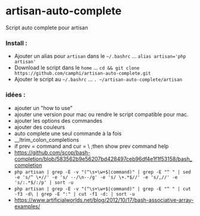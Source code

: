 # artisan-auto-complete
Script auto complete pour artisan

### Install :
- Ajouter un alias pour `artisan` dans le `~/.bashrc` ... `alias artisan='php artisan'`
- Download le script dans le `home` ... `cd && git clone https://github.com/camphi/artisan-auto-complete.git`
- Ajouter le script au `~/.bashrc` ... `. ~/artisan-auto-complete/artisan`

### idées :
- ajouter un "how to use"
- ajouter une version pour mac ou rendre le script compatible pour mac.
- ajouter les options des commandes
- ajouter des couleurs
- auto complete une seul commande à la fois
- __ltrim_colon_completions
- if prev = command and cur = \ ;then show prev command help
- https://github.com/scop/bash-completion/blob/583562b9e56207bd428497ceb96df4e1f1f53158/bash_completion
- ``php artisan | grep -E -v "(^\s+\w+$|command)" | grep -E "^ " | sed -e 's/^ \+//' -e 's/ --/\n--/g' -e 's/ \+.*$//' -e 's/,//' -e 's/:.*$/:/p' | sort -u``
- ``php artisan | grep -E -v "(^\s+\w+$|command)" | grep -E "^ " | cut -f3 -d\ | grep -E ":" | cut -f1 -d: | sort -u``
- https://www.artificialworlds.net/blog/2012/10/17/bash-associative-array-examples/
